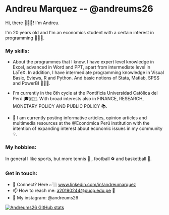 # Andreu Marquez -- @andreums26


Hi, there 🙋🏻‍♂️! I'm Andreu.

I'm 20 years old and I'm an economics student with a certain interest in programming 👨🏻‍💻.

### My skills:

- About the programmes that I know, I have expert level knowledge in Excel, advanced in Word and PPT, apart from intermediate level in LaTeX. In addition, I have intermediate programming knowledge in Visual Basic, Eviews, R and Python. And basic notions of Stata, Matlab, SPSS and PowerBI 🧑🏻‍🏫.

- I'm currently in the 8th cycle at the Pontificia Universidad Católica del Perú 🎓🇵🇪. With broad interests also in FINANCE, RESEARCH, MONETARY POLICY AND PUBLIC POLICY 📚.

- 📝 I am currently posting informative articles, opinion articles and multimedia resources at the @Económica Perú institution with the intention of expanding interest about economic issues in my community 💡.

### My hobbies:

In general I like sports, but more tennis 🎾 , football ⚽️ and basketball  🏀.

### Get in touch:

- 💬 Connect? Here 👉🏼 www.linkedin.com/in/andreumarquez
- 📫 How to reach me: a20190244@pucp.edu.pe 📩
- 📲 My instagram: @andreums26


[![Andreums26 GitHub stats](https://github-readme-stats.vercel.app/api?username=Andreums26)](https://github.com/Andreums26/github-readme-stats)
